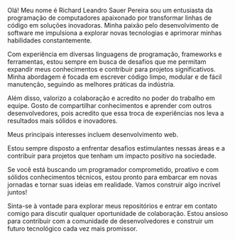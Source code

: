Olá! Meu nome é Richard Leandro Sauer Pereira sou um entusiasta da programação de computadores apaixonado por transformar linhas de código em soluções inovadoras. Minha paixão pelo desenvolvimento de software me impulsiona a explorar novas tecnologias e aprimorar minhas habilidades constantemente.

Com experiência em diversas linguagens de programação, frameworks e ferramentas, estou sempre em busca de desafios que me permitam expandir meus conhecimentos e contribuir para projetos significativos. Minha abordagem é focada em escrever código limpo, modular e de fácil manutenção, seguindo as melhores práticas da indústria.

Além disso, valorizo a colaboração e acredito no poder do trabalho em equipe. Gosto de compartilhar conhecimentos e aprender com outros desenvolvedores, pois acredito que essa troca de experiências nos leva a resultados mais sólidos e inovadores.

Meus principais interesses incluem desenvolvimento web.

Estou sempre disposto a enfrentar desafios estimulantes nessas áreas e a contribuir para projetos que tenham um impacto positivo na sociedade.

Se você está buscando um programador comprometido, proativo e com sólidos conhecimentos técnicos, estou pronto para embarcar em novas jornadas e tornar suas ideias em realidade. Vamos construir algo incrível juntos!

Sinta-se à vontade para explorar meus repositórios e entrar em contato comigo para discutir qualquer oportunidade de colaboração. Estou ansioso para contribuir com a comunidade de desenvolvedores e construir um futuro tecnológico cada vez mais promissor.
